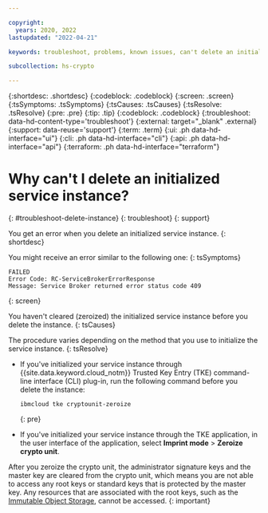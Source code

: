 ```yaml
---

copyright:
  years: 2020, 2022
lastupdated: "2022-04-21"

keywords: troubleshoot, problems, known issues, can't delete an initialized service instance

subcollection: hs-crypto

---
```


{:shortdesc: .shortdesc}
{:codeblock: .codeblock}
{:screen: .screen}
{:tsSymptoms: .tsSymptoms}
{:tsCauses: .tsCauses}
{:tsResolve: .tsResolve}
{:pre: .pre}
{:tip: .tip}
{:codeblock: .codeblock}
{:troubleshoot: data-hd-content-type='troubleshoot'}
{:external: target="_blank" .external}
{:support: data-reuse='support'}
{:term: .term}
{:ui: .ph data-hd-interface="ui"}
{:cli: .ph data-hd-interface="cli"}
{:api: .ph data-hd-interface="api"}
{:terraform: .ph data-hd-interface="terraform"}

# Why can't I delete an initialized service instance?
{: #troubleshoot-delete-instance}
{: troubleshoot}
{: support}

You get an error when you delete an initialized service instance.
{: shortdesc}

You might receive an error similar to the following one:
{: tsSymptoms}

```
FAILED
Error Code: RC-ServiceBrokerErrorResponse
Message: Service Broker returned error status code 409
```
{: screen}

You haven't cleared (zeroized) the initialized service instance before you delete the instance.
{: tsCauses}

The procedure varies depending on the method that you use to initialize the service instance.
{: tsResolve}

-  If you've initialized your service instance through {{site.data.keyword.cloud_notm}} Trusted Key Entry (TKE) command-line interface (CLI) plug-in, run the following command before you delete the instance:

    ```
    ibmcloud tke cryptounit-zeroize
    ```
    {: pre}

-  If you've initialized your service instance through the TKE application, in the user interface of the application, select **Imprint mode** &gt; **Zeroize crypto unit**.

After you zeroize the crypto unit, the administrator signature keys and the master key are cleared from the crypto unit, which means you are not able to access any root keys or standard keys that is protected by the master key. Any resources that are associated with the root keys, such as the [Immutable Object Storage](/docs/cloud-object-storage?topic=cloud-object-storage-immutable), cannot be accessed. 
{: important}